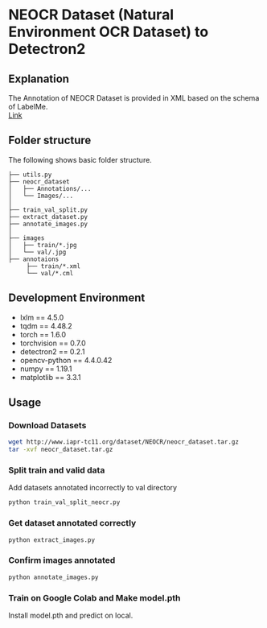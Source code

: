# NEOCR Dataset (Natural Environment OCR Dataset) to Detectron2

## Explanation
The Annotation of NEOCR Dataset is provided in XML based on the schema of LabelMe.\
[Link](http://www.iapr-tc11.org/mediawiki/index.php?title=NEOCR:_Natural_Environment_OCR_Dataset)

## Folder structure
The following shows basic folder structure.
```
├── utils.py
├── neocr_dataset
│   ├── Annotations/...
│   └── Images/...
│
├── train_val_split.py 
├── extract_dataset.py 
├── annotate_images.py 
│
├── images 
│   ├── train/*.jpg
│   └── val/.jpg
├── annotaions
     ├── train/*.xml
     └── val/*.cml
```

## Development Environment
* lxlm == 4.5.0
* tqdm == 4.48.2
* torch == 1.6.0
* torchvision == 0.7.0
* detectron2 == 0.2.1
* opencv-python == 4.4.0.42
* numpy == 1.19.1
* matplotlib == 3.3.1

## Usage
### Download Datasets
```sh
wget http://www.iapr-tc11.org/dataset/NEOCR/neocr_dataset.tar.gz
tar -xvf neocr_dataset.tar.gz
```

### Split train and valid data
Add datasets annotated incorrectly to val directory 
```python
python train_val_split_neocr.py 
```

### Get dataset annotated correctly
```python
python extract_images.py
```

### Confirm images annotated
```python
python annotate_images.py
```

### Train on Google Colab and Make model.pth
Install model.pth and predict on local.
